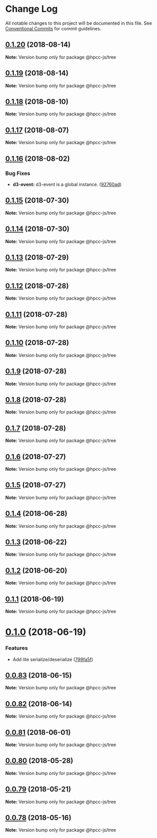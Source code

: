 # Change Log

All notable changes to this project will be documented in this file.
See [Conventional Commits](https://conventionalcommits.org) for commit guidelines.

<a name="0.1.20"></a>
## [0.1.20](https://github.com/hpcc-systems/Visualization/compare/@hpcc-js/tree@0.1.19...@hpcc-js/tree@0.1.20) (2018-08-14)




**Note:** Version bump only for package @hpcc-js/tree

<a name="0.1.19"></a>
## [0.1.19](https://github.com/hpcc-systems/Visualization/compare/@hpcc-js/tree@0.1.18...@hpcc-js/tree@0.1.19) (2018-08-14)




**Note:** Version bump only for package @hpcc-js/tree

<a name="0.1.18"></a>
## [0.1.18](https://github.com/hpcc-systems/Visualization/compare/@hpcc-js/tree@0.1.17...@hpcc-js/tree@0.1.18) (2018-08-10)




**Note:** Version bump only for package @hpcc-js/tree

<a name="0.1.17"></a>
## [0.1.17](https://github.com/hpcc-systems/Visualization/compare/@hpcc-js/tree@0.1.16...@hpcc-js/tree@0.1.17) (2018-08-07)




**Note:** Version bump only for package @hpcc-js/tree

<a name="0.1.16"></a>
## [0.1.16](https://github.com/hpcc-systems/Visualization/compare/@hpcc-js/tree@0.1.15...@hpcc-js/tree@0.1.16) (2018-08-02)


### Bug Fixes

* **d3-event:** d3-event is a global instance. ([92760ad](https://github.com/hpcc-systems/Visualization/commit/92760ad))




<a name="0.1.15"></a>
## [0.1.15](https://github.com/hpcc-systems/Visualization/compare/@hpcc-js/tree@0.1.14...@hpcc-js/tree@0.1.15) (2018-07-30)




**Note:** Version bump only for package @hpcc-js/tree

<a name="0.1.14"></a>
## [0.1.14](https://github.com/hpcc-systems/Visualization/compare/@hpcc-js/tree@0.1.13...@hpcc-js/tree@0.1.14) (2018-07-30)




**Note:** Version bump only for package @hpcc-js/tree

<a name="0.1.13"></a>
## [0.1.13](https://github.com/hpcc-systems/Visualization/compare/@hpcc-js/tree@0.1.12...@hpcc-js/tree@0.1.13) (2018-07-29)




**Note:** Version bump only for package @hpcc-js/tree

<a name="0.1.12"></a>
## [0.1.12](https://github.com/hpcc-systems/Visualization/compare/@hpcc-js/tree@0.1.11...@hpcc-js/tree@0.1.12) (2018-07-28)




**Note:** Version bump only for package @hpcc-js/tree

<a name="0.1.11"></a>
## [0.1.11](https://github.com/hpcc-systems/Visualization/compare/@hpcc-js/tree@0.1.10...@hpcc-js/tree@0.1.11) (2018-07-28)




**Note:** Version bump only for package @hpcc-js/tree

<a name="0.1.10"></a>
## [0.1.10](https://github.com/hpcc-systems/Visualization/compare/@hpcc-js/tree@0.1.9...@hpcc-js/tree@0.1.10) (2018-07-28)




**Note:** Version bump only for package @hpcc-js/tree

<a name="0.1.9"></a>
## [0.1.9](https://github.com/hpcc-systems/Visualization/compare/@hpcc-js/tree@0.1.8...@hpcc-js/tree@0.1.9) (2018-07-28)




**Note:** Version bump only for package @hpcc-js/tree

<a name="0.1.8"></a>
## [0.1.8](https://github.com/hpcc-systems/Visualization/compare/@hpcc-js/tree@0.1.7...@hpcc-js/tree@0.1.8) (2018-07-28)




**Note:** Version bump only for package @hpcc-js/tree

<a name="0.1.7"></a>
## [0.1.7](https://github.com/hpcc-systems/Visualization/compare/@hpcc-js/tree@0.1.6...@hpcc-js/tree@0.1.7) (2018-07-28)




**Note:** Version bump only for package @hpcc-js/tree

<a name="0.1.6"></a>
## [0.1.6](https://github.com/hpcc-systems/Visualization/compare/@hpcc-js/tree@0.1.5...@hpcc-js/tree@0.1.6) (2018-07-27)




**Note:** Version bump only for package @hpcc-js/tree

<a name="0.1.5"></a>
## [0.1.5](https://github.com/hpcc-systems/Visualization/compare/@hpcc-js/tree@0.1.4...@hpcc-js/tree@0.1.5) (2018-07-27)




**Note:** Version bump only for package @hpcc-js/tree

<a name="0.1.4"></a>
## [0.1.4](https://github.com/hpcc-systems/Visualization/compare/@hpcc-js/tree@0.1.3...@hpcc-js/tree@0.1.4) (2018-06-28)




**Note:** Version bump only for package @hpcc-js/tree

<a name="0.1.3"></a>
## [0.1.3](https://github.com/hpcc-systems/Visualization/compare/@hpcc-js/tree@0.1.2...@hpcc-js/tree@0.1.3) (2018-06-22)




**Note:** Version bump only for package @hpcc-js/tree

<a name="0.1.2"></a>
## [0.1.2](https://github.com/hpcc-systems/Visualization/compare/@hpcc-js/tree@0.1.1...@hpcc-js/tree@0.1.2) (2018-06-20)




**Note:** Version bump only for package @hpcc-js/tree

<a name="0.1.1"></a>
## [0.1.1](https://github.com/hpcc-systems/Visualization/compare/@hpcc-js/tree@0.1.0...@hpcc-js/tree@0.1.1) (2018-06-19)




**Note:** Version bump only for package @hpcc-js/tree

<a name="0.1.0"></a>
# [0.1.0](https://github.com/hpcc-systems/Visualization/compare/@hpcc-js/tree@0.0.83...@hpcc-js/tree@0.1.0) (2018-06-19)


### Features

* Add lite serialize/deserialize ([799fa5f](https://github.com/hpcc-systems/Visualization/commit/799fa5f))




<a name="0.0.83"></a>
## [0.0.83](https://github.com/hpcc-systems/Visualization/compare/@hpcc-js/tree@0.0.82...@hpcc-js/tree@0.0.83) (2018-06-15)




**Note:** Version bump only for package @hpcc-js/tree

<a name="0.0.82"></a>
## [0.0.82](https://github.com/hpcc-systems/Visualization/compare/@hpcc-js/tree@0.0.81...@hpcc-js/tree@0.0.82) (2018-06-14)




**Note:** Version bump only for package @hpcc-js/tree

<a name="0.0.81"></a>
## [0.0.81](https://github.com/hpcc-systems/Visualization/compare/@hpcc-js/tree@0.0.80...@hpcc-js/tree@0.0.81) (2018-06-01)




**Note:** Version bump only for package @hpcc-js/tree

<a name="0.0.80"></a>
## [0.0.80](https://github.com/hpcc-systems/Visualization/compare/@hpcc-js/tree@0.0.79...@hpcc-js/tree@0.0.80) (2018-05-28)




**Note:** Version bump only for package @hpcc-js/tree

<a name="0.0.79"></a>
## [0.0.79](https://github.com/hpcc-systems/Visualization/compare/@hpcc-js/tree@0.0.78...@hpcc-js/tree@0.0.79) (2018-05-21)




**Note:** Version bump only for package @hpcc-js/tree

<a name="0.0.78"></a>
## [0.0.78](https://github.com/hpcc-systems/Visualization/compare/@hpcc-js/tree@0.0.77...@hpcc-js/tree@0.0.78) (2018-05-16)




**Note:** Version bump only for package @hpcc-js/tree
